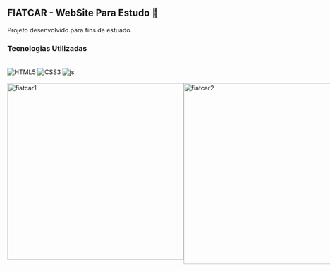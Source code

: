 ## FIATCAR - WebSite Para Estudo 📒

Projeto desenvolvido para fins de estuado.

### Tecnologias Utilizadas

<div style="display: inline_block"><br/>
    <img align="center" alt="HTML5"src="https://img.shields.io/badge/HTML5-E34F26?style=for-the-badge&logo=html5&logoColor=white"/>
    <img align="center" alt="CSS3"src="https://img.shields.io/badge/CSS3-1572B6?style=for-the-badge&logo=css3&logoColor=white"/>
    <img align="center" alt="js"src="https://img.shields.io/badge/JavaScript-F7DF1E?style=for-the-badge&logo=javascript&logoColor=black"/>
</div><br/>

<div style="display: flex"><br/>
<img align="center" alt="fiatcar1"src="https://github.com/muriloalvesx/FIATCAR-Projeto/assets/153781890/05e1ffcf-5190-473d-8f92-42deb3a2fb6f" width="400px"/>
<img align="center" alt="fiatcar2 "src="https://github.com/muriloalvesx/Gessilene-Portfolio/assets/153781890/e8c250ed-2cab-4c85-8450-9bd648f0bcfb" width="410px"/>
</div><br/>
